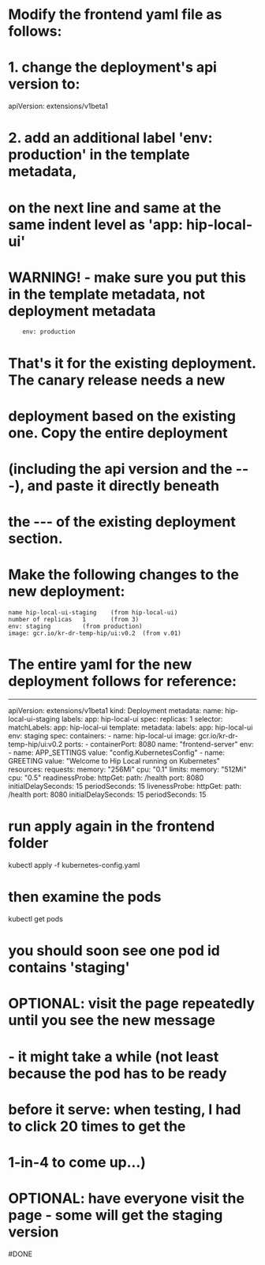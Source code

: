 # Modify the frontend yaml file as follows:

# 1. change the deployment's api version to:

apiVersion: extensions/v1beta1

# 2. add an additional label 'env: production' in the template metadata, 
# on the next line and same at the same indent level as 'app: hip-local-ui'
# WARNING! - make sure you put this in the template metadata, not deployment metadata

        env: production


# That's it for the existing deployment. The canary release needs a new 
# deployment based on the existing one.  Copy the entire deployment 
# (including the api version and the ---), and paste it directly beneath 
# the --- of the existing deployment section.

# Make the following changes to the new deployment:

    name hip-local-ui-staging    (from hip-local-ui)
    number of replicas   1       (from 3)
    env: staging         (from production)
    image: gcr.io/kr-dr-temp-hip/ui:v0.2  (from v.01)


# The entire yaml for the new deployment follows for reference:

---

apiVersion: extensions/v1beta1
kind: Deployment
metadata:
  name: hip-local-ui-staging
  labels:
    app: hip-local-ui
spec:
  replicas: 1
  selector:
    matchLabels:
      app: hip-local-ui
  template:
    metadata:
      labels:
        app: hip-local-ui
        env: staging
    spec:
      containers:
      - name: hip-local-ui
        image: gcr.io/kr-dr-temp-hip/ui:v0.2
        ports:
        - containerPort: 8080
          name: "frontend-server"
        env:
        - name: APP_SETTINGS
          value: "config.KubernetesConfig"
        - name: GREETING
          value: "Welcome to Hip Local running on Kubernetes"          
        resources:
          requests:
            memory: "256Mi"
            cpu: "0.1"
          limits:
            memory: "512Mi"
            cpu: "0.5"
        readinessProbe:
          httpGet:
            path: /health
            port: 8080
          initialDelaySeconds: 15
          periodSeconds: 15
        livenessProbe:
          httpGet:
            path: /health
            port: 8080
          initialDelaySeconds: 15
          periodSeconds: 15          

# run apply again in the frontend folder

kubectl apply -f kubernetes-config.yaml

# then examine the pods

kubectl get pods

# you should soon see one pod id contains 'staging' 

# OPTIONAL: visit the page repeatedly until you see the new message 
# - it might take a while (not least because the pod has to be ready 
# before it serve: when testing, I had to click 20 times to get the 
# 1-in-4 to come up...)

# OPTIONAL: have everyone visit the page - some will get the staging version

#DONE